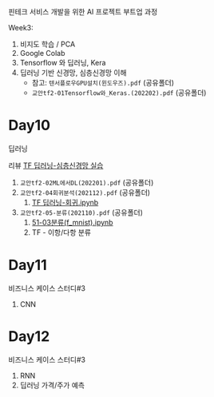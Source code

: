 핀테크 서비스 개발을 위한 AI 프로젝트 부트업 과정

Week3:

1. 비지도 학습 / PCA
1. Google Colab
1. Tensorflow 와 딥러닝, Kera
1. 딥러닝 기반 신경망, 심층신경망 이해
   - 참고: `텐서플로우GPU설치(윈도우즈).pdf` (공유폴더)
   - `교안tf2-01Tensorflow와_Keras.(202202).pdf` (공유폴더)

# Day10

딥러닝

리뷰 [TF 딥러닝-심층신경망 실습](notebooks/50-01Tenorflow_Keras3_심층신경망.ipynb)

1. `교안tf2-02ML에서DL(202201).pdf` (공유폴더)
1. `교안tf2-04회귀분석(202112).pdf` (공유폴더)
   1. [TF 딥러닝-회귀.ipynb](notebooks/50-01딥러닝-회귀.ipynb)
1. `교안tf2-05-분류(202110).pdf` (공유폴더)
   1. [51-03분류(f_mnist).ipynb](<notebooks/51-03분류(f_mnist).ipynb>)
   2. TF - 이항/다항 분류

# Day11

비즈니스 케이스 스터디#3

1. CNN

# Day12

비즈니스 케이스 스터디#3

1. RNN
1. 딥러닝 가격/주가 예측
